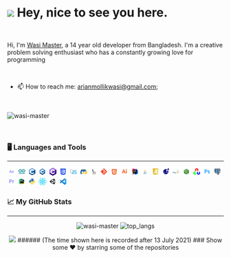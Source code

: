 <!-- markdownlint-disable MD033 -->
<h1><img src="https://emoji.gg/assets/emoji/6391_ablobwave.gif" width="25" /> Hey, nice to see you here.</h1>

<br>

Hi, I'm [Wasi Master](http://www.wasimaster.tk/), a 14 year old developer from Bangladesh. I'm a creative problem solving enthusiast who has a constantly growing love for programming

<br>

- 📫 How to reach me: [arianmollikwasi@gmail.com](mailto:arianmollikwasi@gmail.com);

<br>

<p align="left">
    <img src="https://komarev.com/ghpvc/?username=wasi-master" alt="wasi-master" title="Profile Views" />
</p>

</br>

### 🖥️ Languages and Tools

---

<span>
<img height="20" src="Resources/rounded_icons/after_effects.png" alt="Adobe After Effects" title="Adobe After Effects">
<img height="20" src="Resources/rounded_icons/arduino.png" alt="Arduino" title="Arduino">
<img height="20" src="Resources/rounded_icons/c.png" alt="C" title="C">
<img height="20" src="Resources/rounded_icons/cpp.png" alt="C++" title="C++">
<img height="20" src="Resources/rounded_icons/csharp.png" alt="C Sharp" title="C Sharp">
<img height="20" src="Resources/rounded_icons/css.png" alt="CSS" title="CSS">
<img height="20" src="Resources/rounded_icons/discordjs.png" alt="discord.js" title="discord.js">
<img height="20" src="Resources/rounded_icons/discordpy.png" alt="discord.py" title="discord.py">
<img height="20" src="Resources/rounded_icons/flask.png" alt="Flask" title="Flask">
<img height="20" src="Resources/rounded_icons/git.png" alt="Git" title="Git">
<img height="20" src="Resources/rounded_icons/html.png" alt="HTML" title="HTML">
<img height="20" src="Resources/rounded_icons/illustrator.png" alt="Adobe Illustrator" title="Adobe Illustrator">
<img height="20" src="Resources/rounded_icons/intellij.png" alt="Intellij IDEA" title="Intellij IDEA">
<img height="20" src="Resources/rounded_icons/java.png" alt="Java" title="Java">
<img height="20" src="Resources/rounded_icons/javascript.png" alt="JavaScript" title="JavaScript">
<img height="20" src="Resources/rounded_icons/lua.png" alt="Lua" title="Lua">
<img height="20" src="Resources/rounded_icons/mysql.png" alt="MySQL" title="MySQL">
<img height="20" src="Resources/rounded_icons/node.png" alt="node.js" title="node.js">
<img height="20" src="Resources/rounded_icons/opencv.png" alt="Opencv" title="Opencv">
<img height="20" src="Resources/rounded_icons/photoshop.png" alt="Adobe Photoshop" title="Adobe Photoshop">
<img height="20" src="Resources/rounded_icons/postgresql.png" alt="PostgreSQL" title="PostgreSQL">
<img height="20" src="Resources/rounded_icons/premiere_pro.png" alt="Adobe Premiere Pro" title="Adobe Premiere Pro">
<img height="20" src="Resources/rounded_icons/pycharm.png" alt="PyCharm" title="PyCharm">
<img height="20" src="Resources/rounded_icons/python.png" alt="Python" title="Python">
<img height="20" src="Resources/rounded_icons/react.png" alt="React" title="React">
<img height="20" src="Resources/rounded_icons/unity.png" alt="Unity" title="Unity">
<img height="20" src="Resources/rounded_icons/vscode.png" alt="Visual Studio Code" title="Visual Studio Code">
<span>

### 📈 My GitHub Stats

---

<p align="center">
<img src="https://github-readme-stats.vercel.app/api?username=wasi-master&custom_title=Github%20Stats" alt="wasi-master" title="wasi-master" />
<img src="https://github-readme-stats.vercel.app/api/top-langs/?username=wasi-master&layout=compact&langs_count=10" alt="top_langs" title="Top Languages"/>
</p>

<div align="center">
<img src="https://github-readme-stats.vercel.app/api/wakatime?username=wasi_master&layout=compact&custom_title=Time%20Spent">
###### (The time shown here is recorded after 13 July 2021)
### Show some ❤️ by starring some of the repositories

</div>
